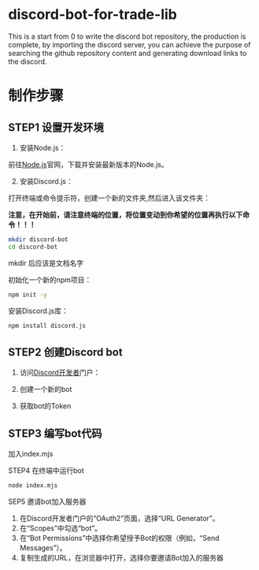 # discord-bot-for-trade-lib
This is a start from 0 to write the discord bot repository, the production is complete, by importing the discord server, you can achieve the purpose of searching the github repository content and generating download links to the discord.


制作步骤  
====
STEP1 设置开发环境
----
1. 安装Node.js：  

前往[Node.js](https://nodejs.org/en/download/package-manager)官网，下载并安装最新版本的Node.js。

2. 安装Discord.js：

打开终端或命令提示符，创建一个新的文件夹,然后进入该文件夹：  

**注意，在开始前，请注意终端的位置，将位置变动到你希望的位置再执行以下命令！！！**  


```bash
mkdir discord-bot  
cd discord-bot
```
mkdir 后应该是文档名字

初始化一个新的npm项目：

```bash
npm init -y
```

安装Discord.js库：
```bash
npm install discord.js
```


STEP2 创建Discord bot
----
1. 访问[Discord开发者](https://discord.com/developers/docs/intro)门户：


2. 创建一个新的bot

3. 获取bot的Token  

STEP3 编写bot代码
----
加入index.mjs  

STEP4 在终端中运行bot
```bash
node index.mjs
```

SEP5 邀请bot加入服务器
1. 在Discord开发者门户的“OAuth2”页面，选择“URL Generator”。
2. 在“Scopes”中勾选“bot”。
3. 在“Bot Permissions”中选择你希望授予Bot的权限（例如，“Send Messages”）。
4. 复制生成的URL，在浏览器中打开，选择你要邀请Bot加入的服务器